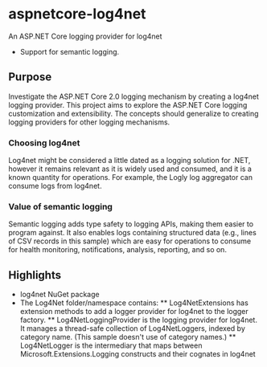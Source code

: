 # aspnetcore-log4net
An ASP.NET Core logging provider for log4net
 * Support for semantic logging.

## Purpose
Investigate the ASP.NET Core 2.0 logging mechanism by creating a log4net logging provider. 
This project aims to explore the ASP.NET Core logging customization and extensibility.
The concepts should generalize to creating logging providers for other logging mechanisms. 

### Choosing log4net
Log4net might be considered a little dated as a logging solution for .NET, however it remains
relevant as it is widely used and consumed, and it is a known quantity for operations. 
For example, the Logly log aggregator can consume logs from log4net.

### Value of semantic logging
Semantic logging adds type safety to logging APIs, making them easier to program against.
It also enables logs containing structured data (e.g., lines of CSV records in this sample)
which are easy for operations to consume for health monitoring, notifications, analysis, reporting, and so on.

## Highlights
  * log4net NuGet package
  * The Log4Net folder/namespace contains:
  ** Log4NetExtensions has extension methods to add a logger provider for log4net to the logger factory.
  ** Log4NetLoggingProvider is the logging provider for log4net.
It manages a thread-safe collection of Log4NetLoggers, indexed by category name.
(This sample doesn't use of category names.)
  ** Log4NetLogger is the intermediary that maps between Microsoft.Extensions.Logging constructs
and their cognates in log4net
